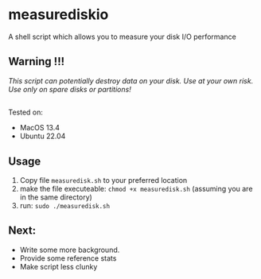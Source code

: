 # measurediskio
A shell script which allows you to measure your disk I/O performance

## Warning !!!
*This script can potentially destroy data on your disk. Use at your own risk. Use only on spare disks or partitions!*

##
Tested on:
- MacOS 13.4
- Ubuntu 22.04
## Usage
1. Copy file `measuredisk.sh` to your preferred location
2. make the file executeable: `chmod +x measuredisk.sh` (assuming you are in the same directory)
3. run: `sudo ./measuredisk.sh`

## Next:
- Write some more background.
- Provide some reference stats
- Make script less clunky